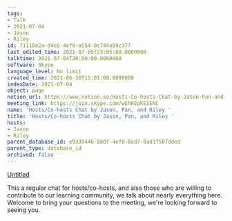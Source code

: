 ```yaml
---
tags:
- Talk
- 2021-07-04
- Jason
- Riley
id: 71110e2a-d4e5-4ef9-a554-0c744a59c377
last_edited_time: 2021-07-05T23:05:00.0000000
talktime: 2021-07-04T20:00:00.0000000
software: Skype
language_level: No limit
created_time: 2021-06-30T15:01:00.0000000
indexDate: 2021-07-04
object: page
notion_url: https://www.notion.so/Hosts-Co-hosts-Chat-by-Jason-Pan-and-Riley-71110e2ad4e54ef9a5540c744a59c377
meeting_link: https://join.skype.com/wEhREpKESENC
name: 'Hosts/Co-hosts Chat by Jason, Pan, and Riley '
title: 'Hosts/Co-hosts Chat by Jason, Pan, and Riley '
hosts:
- Jason
- Riley
parent_database_id: e9339446-880f-4ef0-8ad7-8ad1f507dded
parent_type: database_id
archived: false
---
```




[Untitled](https://www.notion.so/d637a27eb33f44cbb92a56c3359cc567)   

This a regular chat for hosts/co-hosts, and also those who are willing to contribute to our learning community, we talk about nearly everything here. Welcome to bring your questions to the meeting, we're looking forward to seeing you.


